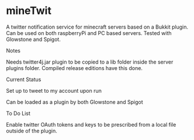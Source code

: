 mineTwit
=====================

A twitter notification service for minecraft servers based on a Bukkit plugin. Can be used on both raspberryPi and PC based servers. Tested with Glowstone and Spigot.

Notes
     
Needs twitter4j.jar plugin to be copied to a lib folder inside the server plugins folder. Compiled release editions have this done.

Current Status
              
Set up to tweet to my account upon run

Can be loaded as a plugin by both Glowstone and Spigot

To Do List
         
Enable twitter OAuth tokens and keys to be prescribed from a local file outside of the plugin.






